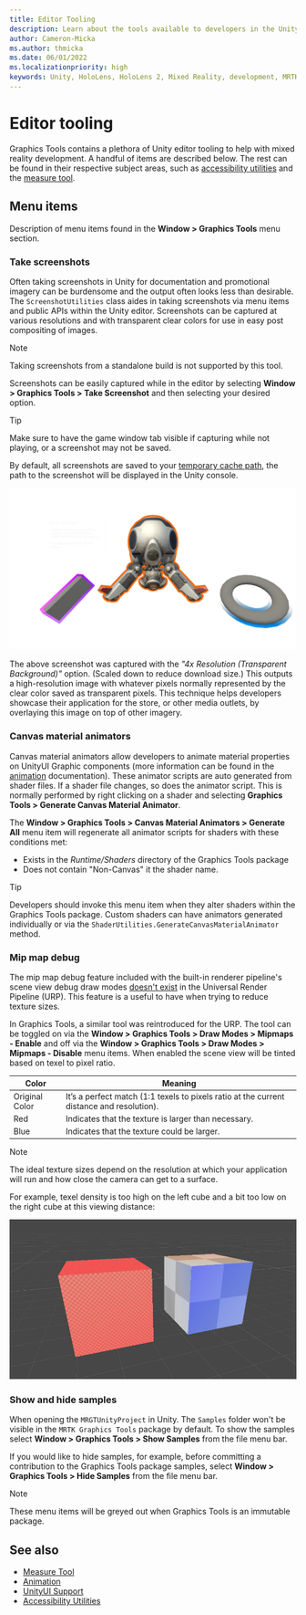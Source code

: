 ```yaml
---
title: Editor Tooling
description: Learn about the tools available to developers in the Unity editor.
author: Cameron-Micka
ms.author: thmicka
ms.date: 06/01/2022
ms.localizationpriority: high
keywords: Unity, HoloLens, HoloLens 2, Mixed Reality, development, MRTK, Graphics Tools, MRGT, MR Graphics Tools, Standard Shader, Mesh Outlines
---
```


# Editor tooling

Graphics Tools contains a plethora of Unity editor tooling to help with mixed reality development. A handful of items are described below. The rest can be found in their respective subject areas, such as [accessibility utilities](accessibility-utilities.md) and the [measure tool](measure-tool.md).

## Menu items

Description of menu items found in the **Window > Graphics Tools** menu section.

### Take screenshots

Often taking screenshots in Unity for documentation and promotional imagery can be burdensome and the output often looks less than desirable. The `ScreenshotUtilities` class aides in taking screenshots via menu items and public APIs within the Unity editor. Screenshots can be captured at various resolutions and with transparent clear colors for use in easy post compositing of images.

> [!NOTE]
> Taking screenshots from a standalone build is not supported by this tool.

Screenshots can be easily captured while in the editor by selecting **Window > Graphics Tools > Take Screenshot** and then selecting your desired option.

> [!TIP]
> Make sure to have the game window tab visible if capturing while not playing, or a screenshot may not be saved.

By default, all screenshots are saved to your [temporary cache path](https://docs.unity3d.com/ScriptReference/Application-temporaryCachePath.html), the path to the screenshot will be displayed in the Unity console.

![Screenshot example with transparent background](images/EditorTooling/ScreenshotExample.png)

The above screenshot was captured with the *"4x Resolution (Transparent Background)"* option. (Scaled down to reduce download size.) This outputs a high-resolution image with whatever pixels normally represented by the clear color saved as transparent pixels. This technique helps developers showcase their application for the store, or other media outlets, by overlaying this image on top of other imagery.

### Canvas material animators

Canvas material animators allow developers to animate material properties on UnityUI Graphic components (more information can be found in the [animation](animation.md) documentation). These animator scripts are auto generated from shader files. If a shader file changes, so does the animator script. This is normally performed by right clicking on a shader and selecting **Graphics Tools > Generate Canvas Material Animator**.

The **Window > Graphics Tools > Canvas Material Animators > Generate All** menu item will regenerate all animator scripts for shaders with these conditions met:

- Exists in the _Runtime/Shaders_ directory of the Graphics Tools package
- Does not contain "Non-Canvas" it the shader name.

> [!TIP]
> Developers should invoke this menu item when they alter shaders within the Graphics Tools package. Custom shaders can have animators generated individually or via the `ShaderUtilities.GenerateCanvasMaterialAnimator` method.

### Mip map debug

The mip map debug feature included with the built-in renderer pipeline's scene view debug draw modes [doesn't exist](https://github.com/Unity-Technologies/Graphics/pull/4089) in the Universal Render Pipeline (URP). This feature is a useful to have when trying to reduce texture sizes.

In Graphics Tools, a similar tool was reintroduced for the URP. The tool can be toggled on via the **Window > Graphics Tools > Draw Modes > Mipmaps - Enable** and off via the **Window > Graphics Tools > Draw Modes > Mipmaps - Disable** menu items. When enabled the scene view will be tinted based on texel to pixel ratio.

| Color          | Meaning                                                                                   |
|----------------|-------------------------------------------------------------------------------------------|
| Original Color | It’s a perfect match (1:1 texels to pixels ratio at the current distance and resolution). |
| Red            | Indicates that the texture is larger than necessary.                                      |
| Blue           | Indicates that the texture could be larger.                                               |

> [!NOTE]
> The ideal texture sizes depend on the resolution at which your application will run and how close the camera can get to a surface.

For example, texel density is too high on the left cube and a bit too low on the right cube at this viewing distance:

![Texel density comparison](images/EditorTooling/MipMapDebug.jpg)

### Show and hide samples

When opening the `MRGTUnityProject` in Unity. The `Samples` folder won't be visible in the `MRTK Graphics Tools` package by default. To show the samples select **Window > Graphics Tools > Show Samples** from the file menu bar.

If you would like to hide samples, for example, before committing a contribution to the Graphics Tools package samples, select **Window > Graphics Tools > Hide Samples** from the file menu bar.

> [!NOTE]
> These menu items will be greyed out when Graphics Tools is an immutable package.

## See also

* [Measure Tool](measure-tool.md)
* [Animation](animation.md)
* [UnityUI Support](unityui-tooling.md)
* [Accessibility Utilities](accessibility-utilities.md)
